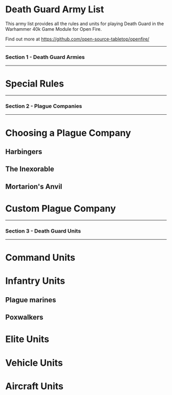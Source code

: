 # Death Guard Army List

This army list provides all the rules and units for playing Death Guard in the Warhammer 40k Game Module for Open Fire.

Find out more at https://github.com/open-source-tabletop/openfire/

---
### **Section 1 - Death Guard Armies**
---

# Special Rules

---
### **Section 2 - Plague Companies**
---

# Choosing a Plague Company

## Harbingers

## The Inexorable

## Mortarion's Anvil

# Custom Plague Company

---
### **Section 3 - Death Guard Units**
---

# Command Units

# Infantry Units

## Plague marines

## Poxwalkers

# Elite Units

# Vehicle Units

# Aircraft Units
